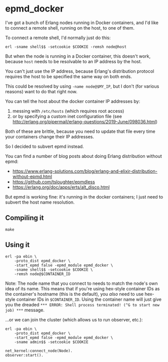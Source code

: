 # epmd_docker

I've got a bunch of Erlang nodes running in Docker containers, and I'd
like to connect a remote shell, running on the host, to one of them.

To connect a remote shell, I'd normally just do this:

    erl -sname shell$$ -setcookie $COOKIE -remsh node@host

But when the node is running in a Docker container, this doesn't work, because
`host` needs to be resolvable to an IP address by the host.

You can't just use the IP address, because Erlang's distribution protocol
requires the host to be specified the same way on both ends.

This could be resolved by using `-name node@$MY_IP`, but I don't (for various reasons)
want to do that right now.

You can tell the host about the docker container IP addresses by:

1. messing with `/etc/hosts` (which requires root access)
2. or by specifying a custom inet configuration file (see http://erlang.org/pipermail/erlang-questions/2019-June/098036.html)

Both of these are brittle, because you need to update that file every time
your containers change their IP addresses.

So I decided to subvert epmd instead.

You can find a number of blog posts about doing Erlang distribution without epmd:

- https://www.erlang-solutions.com/blog/erlang-and-elixir-distribution-without-epmd.html
- https://github.com/tsloughter/epmdless
- https://erlang.org/doc/apps/erts/alt_disco.html

But epmd is working fine: it's running in the docker containers; I just need to subvert
the host name resolution.

## Compiling it

    make

## Using it

```
erl -pa ebin \
    -proto_dist epmd_docker \
    -start_epmd false -epmd_module epmd_docker \
    -sname shell$$ -setcookie $COOKIE \
    -remsh node@$CONTAINER_ID
```

Note: The node name that you connect to needs to match the node's own idea of its
name. This means that if you're using hex-style container IDs as the container's
hostname (this is the default), you _also_ need to use hex-style container IDs in
`$CONTAINER_ID`. Using the container name will just give you the dreaded
`*** ERROR: Shell process terminated! (^G to start new job) ***` message.

...or we can join the cluster (which allows us to run observer, etc.):

```
erl -pa ebin \
    -proto_dist epmd_docker \
    -start_epmd false -epmd_module epmd_docker \
    -sname admin$$ -setcookie $COOKIE
```

```
net_kernel:connect_node(Node).
observer:start().
```

